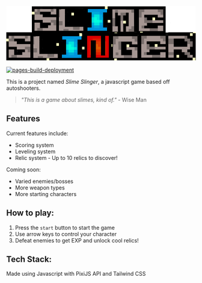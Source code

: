 ![Game Logo](/images/logo.png)

[![pages-build-deployment](https://github.com/meerian/slimeslinger/actions/workflows/pages/pages-build-deployment/badge.svg)](https://github.com/meerian/slimeslinger/actions/workflows/pages/pages-build-deployment)

This is a project named _Slime Slinger_, a javascript game based off autoshooters. 

>_"This is a game about slimes, kind of."_ - Wise Man

## Features
Current features include:
* Scoring system
* Leveling system
* Relic system - Up to 10 relics to discover!

Coming soon:
* Varied enemies/bosses
* More weapon types
* More starting characters

## How to play:
1. Press the `start` button to start the game
1. Use arrow keys to control your character
1. Defeat enemies to get EXP and unlock cool relics!


## Tech Stack:
Made using Javascript with PixiJS API and Tailwind CSS

